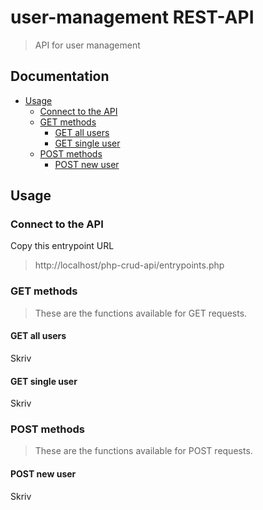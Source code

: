 # user-management REST-API
> API for user management

## Documentation
* [Usage](#Usage)
	- [Connect to the API](#connect-to-the-api)
	- [GET methods](#get-methods)
		- [GET all users](#get-all-users)
		- [GET single user](#get-single-user)
	- [POST methods](#post-methods)
		- [POST new user](#post-new-user)
	
 
## Usage
### Connect to the API
Copy this entrypoint URL
> http://localhost/php-crud-api/entrypoints.php

### GET methods
> These are the functions available for GET requests.

#### GET all users
Skriv

#### GET single user
Skriv

### POST methods
> These are the functions available for POST requests.

#### POST new user
Skriv
